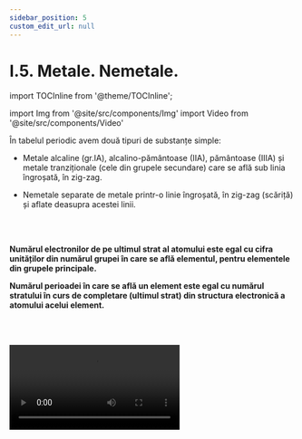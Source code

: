 ```yaml
---
sidebar_position: 5
custom_edit_url: null
---
```


# I.5. Metale. Nemetale.

import TOCInline from '@theme/TOCInline';

<TOCInline toc={toc} />



import Img from '@site/src/components/Img'
import Video from '@site/src/components/Video'




<div class="alert alert--primary" role="alert">

În tabelul periodic avem două tipuri de substanțe simple:

- Metale alcaline (gr.IA), alcalino-pământoase (IIA), pământoase (IIIA) și metale tranziționale (cele din grupele secundare) care se află sub linia îngroșată, în zig-zag.

- Nemetale separate de metale printr-o linie îngroșată, în zig-zag (scăriță) și aflate deasupra acestei linii.


</div>



<br></br>


<div class="alert alert--primary" role="alert">


**Numărul electronilor de pe ultimul strat al atomului este egal cu cifra unităților din numărul grupei în care se află elementul, pentru elementele din grupele principale.**


**Numărul perioadei în care se află un element este egal cu numărul stratului în curs de completare (ultimul strat) din structura electronică a atomului acelui element.**


</div>


<br></br>





<Video src="https://www.youtube.com/embed/BcuSzFLi6us" />

